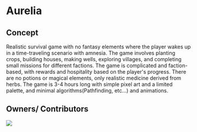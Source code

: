 # Aurelia

## Concept
Realistic survival game with no fantasy elements where the player wakes up in a time-traveling scenario with amnesia. The game involves planting crops, building houses, making wells, exploring villages, and completing small missions for different factions. The game is complicated and faction-based, with rewards and hospitality based on the player's progress. There are no potions or magical elements, only realistic medicine derived from herbs. The game is 3-4 hours long with simple pixel art and a limited palette, and minimal algorithms(Pathfinding, etc...) and animations.

## Owners/ Contributors

<img src = "https://contrib.rocks/image?repo=CaptPyrite/Aurelia"/>
